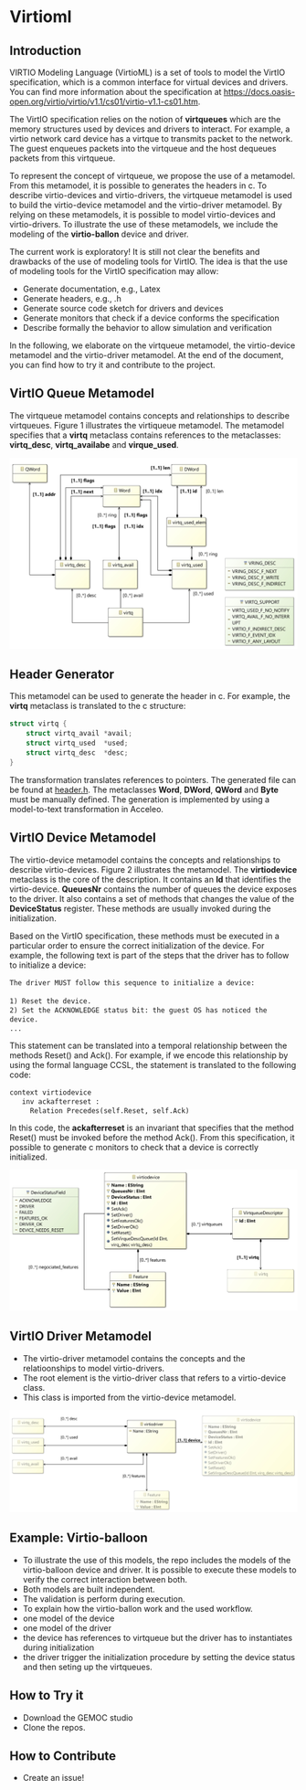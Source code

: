 # Virtioml


## Introduction

VIRTIO Modeling Language (VirtioML) is a set of tools to model the VirtIO specification, which is a common interface for virtual devices and drivers. You can find more information about the specification at https://docs.oasis-open.org/virtio/virtio/v1.1/cs01/virtio-v1.1-cs01.htm. 

The VirtIO specification relies on the notion of **virtqueues** which are the memory structures used by devices and drivers to interact. For example, a virtio network card device has a virtque to transmits packet to the network. The guest enqueues packets into the virtqueue and the host dequeues packets from this virtqueue.  

To represent the concept of virtqueue, we propose the use of a metamodel. From this metamodel, it is possible to generates the headers in c. To describe virtio-devices and virtio-drivers, the virtqueue metamodel is used to build the virtio-device metamodel and the virtio-driver metamodel. By relying on these metamodels, it is possible to model virtio-devices and virtio-drivers. To illustrate the use of these metamodels, we include the modeling of the **virtio-ballon** device and driver.

The current work is exploratory! It is still not clear the benefits and drawbacks of the use of modeling tools for VirtIO. The idea is that the use of modeling tools for the VirtIO specification may allow:

- Generate documentation, e.g., Latex
- Generate headers, e.g., .h
- Generate source code sketch for drivers and devices
- Generate monitors that check if a device conforms the specification
- Describe formally the behavior to allow simulation and verification

In the following, we elaborate on the virtqueue metamodel, the virtio-device metamodel and the virtio-driver metamodel. At the end of the document, you can find how to try it and contribute to the project.  

## VirtIO Queue Metamodel

The virtqueue metamodel contains concepts and relationships to describe virtqueues. Figure 1 illustrates the virtiqueue metamodel. The metamodel specifies that a **virtq** metaclass contains references to the metaclasses: **virtq_desc**, **virtq_availabe** and **virque_used**.

![virtqueue](./plugins/org.virtio.model.virtioqueue/model/virtioqueue.jpg "Virtqueue Metamodel")

## Header Generator

This metamodel can be used to generate the header in c. For example, the **virtq** metaclass is translated to the c structure:

```c
struct virtq {
    struct virtq_avail *avail;
    struct virtq_used  *used;
    struct virtq_desc  *desc;
}
```

The transformation translates references to pointers. The generated file can be found at [header.h](https://github.com/MatiasVara/virtioml/blob/master/plugins/org.virtio.model.virtioqueue/headers/virtio-queue.h). The metaclasses **Word**, **DWord**, **QWord** and **Byte** must be manually defined. The generation is implemented by using a model-to-text transformation in Acceleo. 

## VirtIO Device Metamodel

The virtio-device metamodel contains the concepts and relationships to describe virtio-devices. Figure 2 illustrates the metamodel. The **virtiodevice** metaclass is the core of the description. It contains an **Id** that identifies the virtio-device. **QueuesNr** contains the number of queues the device exposes to the driver. It also contains a set of methods that changes the value of the **DeviceStatus** register. These methods are usually invoked during the initialization.

Based on the VirtIO specification, these methods must be executed in a particular order to ensure the correct initialization of the device. For example, the following text is part of the steps that the driver has to follow to initialize a device: 

```
The driver MUST follow this sequence to initialize a device:

1) Reset the device.
2) Set the ACKNOWLEDGE status bit: the guest OS has noticed the device.
...
```

This statement can be translated into a temporal relationship between the methods Reset() and Ack(). For example, if we encode this relationship by using the formal language CCSL, the statement is translated to the following code:

```
context virtiodevice
   inv ackafterreset : 
     Relation Precedes(self.Reset, self.Ack) 
```

In this code, the **ackafterreset** is an invariant that specifies that the method Reset() must be invoked before the method Ack(). From this specification, it possible to generate c monitors to check that a device is correctly initialized. 


![virtiodevice](./plugins/org.virtio.model.virtiodevice/model/virtiodevice.jpg)

## VirtIO Driver Metamodel

- The virtio-driver metamodel contains the concepts and the relatioonships to model virtio-drivers.
- The root element is the virtio-driver class that refers to a virtio-device  class.
- This class is imported from the virtio-device metamodel.  

![virtiodriver](./plugins/org.virtio.model.virtiodriver/model/virtiodriver.jpg)

## Example: Virtio-balloon

- To illustrate the use of this models, the repo includes the models of the virtio-balloon device and driver. It is possible to execute these models to verify the correct interaction between both. 
- Both models are built independent. 
- The validation is perform during execution. 
- To explain how the virtio-ballon work and the used workflow.
- one model of the device
- one model of the driver
- the device has references to virtqueue but the driver has to instantiates during initialization
- the driver trigger the initialization procedure by setting the device status and then seting up the virtqueues.

## How to Try it

- Download the GEMOC studio
- Clone the repos. 

## How to Contribute

- Create an issue!
